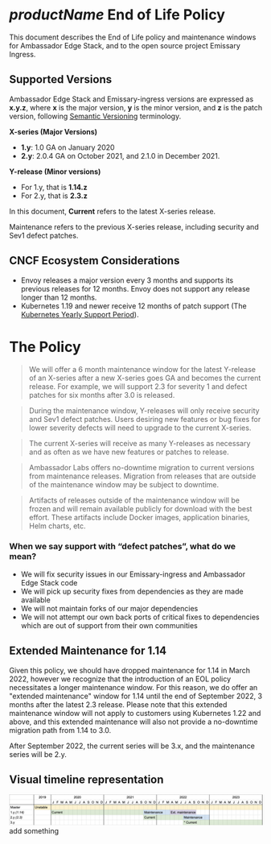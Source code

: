 # $productName$ End of Life Policy

This document describes the End of Life policy and maintenance windows for Ambassador Edge Stack, and to the open source project Emissary Ingress.

## Supported Versions

Ambassador Edge Stack and Emissary-ingress versions are expressed as **x.y.z**, where **x** is the major version, **y** is the minor version, and **z** is the patch version, following [Semantic Versioning](https://semver.org/) terminology.

**X-series (Major Versions)**

- **1.y**: 1.0 GA on January 2020
- **2.y**: 2.0.4 GA on October 2021, and 2.1.0 in December 2021.

**Y-release (Minor versions)**

- For 1.y, that is **1.14.z**
- For 2.y, that is **2.3.z**

In this document, **Current** refers to the latest X-series release.

Maintenance refers to the previous X-series release, including security and Sev1 defect patches.

## CNCF Ecosystem Considerations

- Envoy releases a major version every 3 months and supports its previous releases for 12 months. Envoy does not support any release longer than 12 months.
- Kubernetes 1.19 and newer receive 12 months of patch support (The [Kubernetes Yearly Support Period](https://github.com/kubernetes/enhancements/blob/master/keps/sig-release/1498-kubernetes-yearly-support-period/README.md)).

# The Policy

> We will offer a 6 month maintenance window for the latest Y-release of an X-series after a new X-series goes GA and becomes the current release. For example, we will support 2.3 for severity 1 and defect patches for six months after 3.0 is released.
>

> During the maintenance window, Y-releases will only receive security and Sev1 defect patches. Users desiring new features or bug fixes for lower severity defects will need to upgrade to the current X-series.
>

> The current X-series will receive as many Y-releases as necessary and as often as we have new features or patches to release.
>

> Ambassador Labs offers no-downtime migration to current versions from maintenance releases. Migration from releases that are outside of the maintenance window may be subject to downtime.
>

> Artifacts of releases outside of the maintenance window will be frozen and will remain available publicly for download with the best effort. These artifacts include Docker images, application binaries, Helm charts, etc.
>

### When we say support with “defect patches”, what do we mean?

- We will fix security issues in our Emissary-ingress and Ambassador Edge Stack code
- We will pick up security fixes from dependencies as they are made available
- We will not maintain forks of our major dependencies
- We will not attempt our own back ports of critical fixes to dependencies which are out of support from their own communities

## Extended Maintenance for 1.14

Given this policy, we should have dropped maintenance for 1.14 in March 2022, however we recognize that the introduction of an EOL policy necessitates a longer maintenance window. For this reason, we do offer an "extended maintenance" window for 1.14 until the end of September 2022, 3 months after the latest 2.3 release. Please note that this extended maintenance window will not apply to customers using Kubernetes 1.22 and above, and this extended maintenance will also not provide a no-downtime migration path from 1.14 to 3.0.

After September 2022, the current series will be 3.x, and the maintenance series will be 2.y.

## Visual timeline representation

![Timeline](../images/timeline.png)add something
